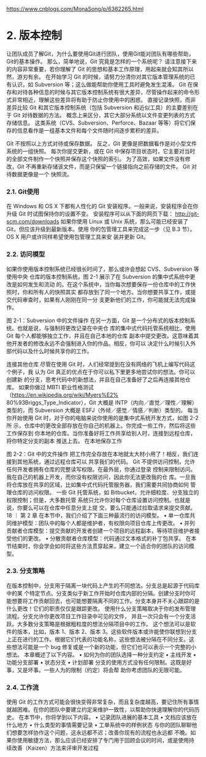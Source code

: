 https://www.cnblogs.com/MonaSong/p/6362265.html

# 2. 版本控制
让团队成员了解Git，为什么要使用Git进行团队，使用Git能对团队有哪些帮助，
Git的基本操作。
那么，简单地说，Git 究竟是怎样的一个系统呢？ 请注意接下来的内容非常重要，若你理解了 Git 的思想和基本工作原理，用起来就会知其所以然，游刃有余。 在开始学习 Git 的时候，请努力分清你对其它版本管理系统的已有认识，如 Subversion 等；这么做能帮助你使用工具时避免发生混淆。 Git 在保存和对待各种信息的时候与其它版本控制系统有很大差异，尽管操作起来的命令形式非常相近，理解这些差异将有助于防止你使用中的困惑。
直接记录快照，而非差异比较
Git 和其它版本控制系统（包括 Subversion 和近似工具）的主要差别在于 Git 对待数据的方法。 概念上来区分，其它大部分系统以文件变更列表的方式存储信息。 这类系统（CVS、Subversion、Perforce、Bazaar 等等）将它们保存的信息看作是一组基本文件和每个文件随时间逐步累积的差异。

Git 不按照以上方式对待或保存数据。 反之，Git 更像是把数据看作是对小型文件系统的一组快照。 每次你提交更新，或在 Git 中保存项目状态时，它主要对当时的全部文件制作一个快照并保存这个快照的索引。 为了高效，如果文件没有修改，Git 不再重新存储该文件，而是只保留一个链接指向之前存储的文件。 Git 对待数据更像是一个 快照流。

### 2.1. Git使用

在 Windows 和 OS X 下都有人性化的 Git 安装程序。一般来说，安装程序会在你升级 Git
时试图保持你的设置不变。
安装程序可以从下面的网页下载：
http://git-scm.com/downloads
如果你使用 Linux 或 Unix 系统，那么可能已经安装了 Git，但应该升级到最新版本。使用
你的包管理工具来完成这一步（见 B.3 节）。OS X 用户或许同样希望使用包管理工具来安
装并更新 Git。    
### 2.2. 访问模型

如果你使用版本控制系统已经很长时间了，那么或许会想起 CVS、Subversion 等使用中央
仓库的版本控制系统。图 2-1 展示了在 Subversion 的集中式系统中更改是如何发生和流动
的。在这个系统中，当你每次想要保存一份仓库中的工作快照时，你和所有人的快照其实
都存放到了同一个地方。当你想要共享工作，或提交代码审查时，如果有人刚刚在同一分
支更新他们的工作，你可能就无法完成操作。

图 2-1：Subversion 中的文件操作
在另一方面，Git 是一个分布式的版本控制系统。也就是说，与强制将更改记录在中央仓
库的集中式代码托管系统相比，使用 Git 每个人都能够独立工作，并且在自己本地的仓库
副本中提交更改。这意味着其他开发者的修改永远不会强制进入你的作品。相反，你可以
决定什么时候引入外部代码以及什么时候共享你的工作。

连接其他仓库
尽管在使用 Git 时，人们经常提到在没有网络的飞机上编写代码这个例子，我
认为 Git 真正的优点在于你可以私下里更多地尝试你的想法。你可以创建新
的分支，思考代码中的新想法，并且在自己准备好了之后再连接其他仓库。
如果你做过 MBTI 职业性格测试（https://en.wikipedia.org/wiki/Myers%E2% 
80%93Briggs_Type_Indicator），Git 大概是 INTP（内向／直觉／理性／理解）
类型的，而 Subversion 大概是 ESFJ（外倾／感觉／情感／判断）类型的。
每当你开始使用 Git 时，对于你的电脑来说你使用的是集中式系统开发方式，如图 2-2 所
示，仓库中的更改全部存放在你自己的机器上。你完成一些工作，然后将这些工作保存到
你本地的仓库。当你准备好将工作共享给别人时，连接到远程仓库，将你特定分支的副本
推送上去。
在本地保存工作

图 2-2：Git 中的文件操作
把工作完全存放在本地就太大材小用了！相反，我们连接到其他系统，通过远程仓库可以
共享我们的代码。
Git 不提供访问控制，允许任何开发者拥有仓库的完整读写权限。在最外层，你通过登录
控制来限制访问。我在自己的机器上开发，而你没有权限访问，因此你无法更改我的仓
库。一旦我将仓库放在共享的区域，比如集中式代码托管服务器，我们需要共同协商如何
管理仓库的访问权限。
一些 Git 托管系统，如 Bitbucket，允许细粒度、分支独立的权限控制；但是，大多数托管
系统只允许你对每个仓库设置访问控制。也就是说，你要么可以在仓库中任意分支上提
交，要么只能通过拉取请求来提交贡献。
18 ｜ 第 2 章
在本节中，我们介绍了下面三种最流行的访问模型。
• 单一仓库共同维护模型：团队中的每个人都是维护者，有权限向项目仓库上传更改。
• 并列贡献者仓库模型：提交贡献的开发者创建一个项目的远程副本，等待项目维护者接
受他们的更改。
• 分散贡献者仓库模型：代码通过文本格式的补丁包共享。
在本节结束时，你会学会如何将这些方法贯穿起来，建立一个适合你的团队的访问模型。

### 2.3. 分支策略



在版本控制中，分支用于隔离一块代码上产生的不同想法。分支总是起源于代码库中的某
个特定节点。分支类似于新工作开始时仓库内部的分隔。创建分支时你可能想要将工作贡献回去，也可能想要隔离不同的工作。分支本身并不关心跟踪的是什么更改！它们的职责仅仅是跟踪更改。
使用什么分支策略取决于你的发布管理流程。分支允许你更改项目工作目录中可见的文件，
并且一次只会有一个分支活跃。大多数分支策略是根据粗粒度的想法分隔项目中的工作。
这个想法可以是软件的版本，比如，版本 1、版本 2、版本 3。这些软件版本或许能使你联想到分支上正在进行的工作。根据它们代表的功能名称，这些想法被分隔在不同分支。这
些想法可能是一个 bug 修复或是一个新的功能，但它们也可以表示一个完整的小想法。
本章概述了以下内容。
• 如何为你的团队选择一种分支约定
• 主线开发
• 功能分支部署
• 状态分支
• 计划部署
分支的使用方式没有任何限制。这既是好事，又是坏事。一些人为的限制（约定）将会帮
助你考虑团队的无限可能。

### 2.4. 工作流

使用 Git 的工作方式可能会很快变得非常复杂，而且复杂度越高，要记住所有事情就越困难。在你的团队中要建立约定来维护一致性，以帮助你快速理解你的代码历史。
在本节中，你将学到以下内容。
• 记录团队进展的基本工具
• 文档应该放在什么地方
• 什么类型的事情需要记录
• 工单系统中的样例状态
与你的团队聊聊他们想要怎样协作这个问题，这永远都不迟；改善你现有的流程也永远都
不晚。如果你使用敏捷方法，那么应该已经安排了专门用于回顾会议的时间，或是使用持
续改善（Kaizen）方法来评审开发过程



